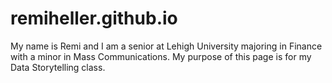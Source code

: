 # remiheller.github.io
My name is Remi and I am a senior at Lehigh University majoring in Finance with a minor in Mass Communications. My purpose of this page is for my Data Storytelling class.
